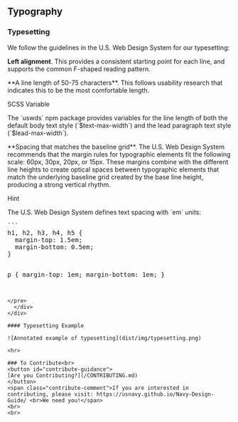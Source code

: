 ## Typography

### Typesetting

We follow the guidelines in the U.S. Web Design System for our
typesetting:

**Left alignment**. This provides a consistent starting point
for each line, and supports the common F-shaped reading pattern.

<div class="row row--halved">
  <p>
    **A line length of 50-75 characters**. This follows usability
    research that indicates this to be the most comfortable length.
  </p>
  <div class="hint hint--scss">
    <div class="hint__type">SCSS Variable</div>
    <p>
      The `uswds` npm package provides variables for the line length
      of both the default body text style (`$text-max-width`) and the
      lead paragraph text style (`$lead-max-width`).
    </p>
  </div>
</div>

<div class="row row--halved">
  <p>
    **Spacing that matches the baseline grid**. The U.S. Web
    Design System recommends that the margin rules for typographic
    elements fit the following scale: 60px, 30px, 20px, or 15px.
    These margins combine with the different line heights to create
    optical spaces between typographic elements that match the
    underlying baseline grid created by the base line height,
    producing a strong vertical rhythm.
  </p> 
  <div class="hint hint--scss">
    <div class="hint__type">Hint</div>
    <p>
      The U.S. Web Design System defines text spacing with `em`
      units:
    </p>
<pre>
```
h1, h2, h3, h4, h5 {
  margin-top: 1.5em;
  margin-bottom: 0.5em;
}

p {
  margin-top: 1em;
  margin-bottom: 1em;
}
```
</pre>
  </div>
</div>

#### Typesetting Example

![Annotated example of typesetting](dist/img/typesetting.png)

<hr>

### To Contribute<br>
<button id="contribute-guidance">
[Are you Contributing?](/CONTRIBUTING.md)
</button>  
<span class="contribute-comment">If you are interested in contributing, please visit: https://usnavy.github.io/Navy-Design-Guide/ <br>We need you!</span>
<br>
<br>
